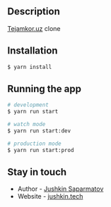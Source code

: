 ## Description

[Tejamkor.uz](https://www.tejamkor.uz/) clone

## Installation

```bash
$ yarn install
```

## Running the app

```bash
# development
$ yarn run start

# watch mode
$ yarn run start:dev

# production mode
$ yarn run start:prod
```

## Stay in touch

- Author - [Jushkin Saparmatov](https://github.com/jushkins/)
- Website - [jushkin.tech](https://jushkin.tech/)
